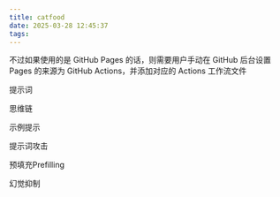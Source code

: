```yaml
---
title: catfood
date: 2025-03-28 12:45:37
tags:
---
```


不过如果使用的是 GitHub Pages 的话，则需要用户手动在 GitHub 后台设置 Pages 的来源为 GitHub Actions，并添加对应的 Actions 工作流文件

提示词

思维链

示例提示

提示词攻击

预填充Prefilling

幻觉抑制